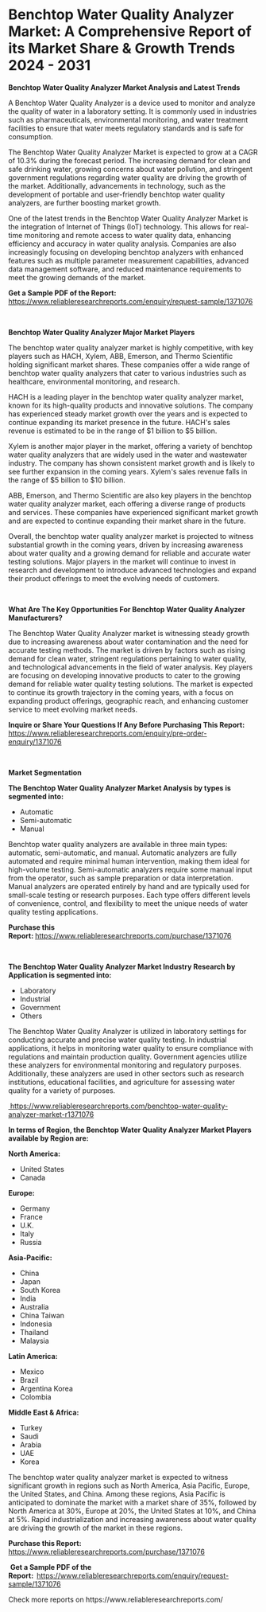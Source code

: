 <p><h1>Benchtop Water Quality Analyzer Market: A Comprehensive Report of its Market Share & Growth Trends 2024 - 2031</h1></p><p><strong>Benchtop Water Quality Analyzer Market Analysis and Latest Trends</strong></p>
<p><p>A Benchtop Water Quality Analyzer is a device used to monitor and analyze the quality of water in a laboratory setting. It is commonly used in industries such as pharmaceuticals, environmental monitoring, and water treatment facilities to ensure that water meets regulatory standards and is safe for consumption.</p><p>The Benchtop Water Quality Analyzer Market is expected to grow at a CAGR of 10.3% during the forecast period. The increasing demand for clean and safe drinking water, growing concerns about water pollution, and stringent government regulations regarding water quality are driving the growth of the market. Additionally, advancements in technology, such as the development of portable and user-friendly benchtop water quality analyzers, are further boosting market growth.</p><p>One of the latest trends in the Benchtop Water Quality Analyzer Market is the integration of Internet of Things (IoT) technology. This allows for real-time monitoring and remote access to water quality data, enhancing efficiency and accuracy in water quality analysis. Companies are also increasingly focusing on developing benchtop analyzers with enhanced features such as multiple parameter measurement capabilities, advanced data management software, and reduced maintenance requirements to meet the growing demands of the market.</p></p>
<p><strong>Get a Sample PDF of the Report:&nbsp;</strong> <a href="https://www.reliableresearchreports.com/enquiry/request-sample/1371076">https://www.reliableresearchreports.com/enquiry/request-sample/1371076</a></p>
<p>&nbsp;</p>
<p><strong>Benchtop Water Quality Analyzer Major Market Players</strong></p>
<p><p>The benchtop water quality analyzer market is highly competitive, with key players such as HACH, Xylem, ABB, Emerson, and Thermo Scientific holding significant market shares. These companies offer a wide range of benchtop water quality analyzers that cater to various industries such as healthcare, environmental monitoring, and research.</p><p>HACH is a leading player in the benchtop water quality analyzer market, known for its high-quality products and innovative solutions. The company has experienced steady market growth over the years and is expected to continue expanding its market presence in the future. HACH's sales revenue is estimated to be in the range of $1 billion to $5 billion.</p><p>Xylem is another major player in the market, offering a variety of benchtop water quality analyzers that are widely used in the water and wastewater industry. The company has shown consistent market growth and is likely to see further expansion in the coming years. Xylem's sales revenue falls in the range of $5 billion to $10 billion.</p><p>ABB, Emerson, and Thermo Scientific are also key players in the benchtop water quality analyzer market, each offering a diverse range of products and services. These companies have experienced significant market growth and are expected to continue expanding their market share in the future.</p><p>Overall, the benchtop water quality analyzer market is projected to witness substantial growth in the coming years, driven by increasing awareness about water quality and a growing demand for reliable and accurate water testing solutions. Major players in the market will continue to invest in research and development to introduce advanced technologies and expand their product offerings to meet the evolving needs of customers.</p></p>
<p>&nbsp;</p>
<p><strong>What Are The Key Opportunities For Benchtop Water Quality Analyzer Manufacturers?</strong></p>
<p><p>The Benchtop Water Quality Analyzer market is witnessing steady growth due to increasing awareness about water contamination and the need for accurate testing methods. The market is driven by factors such as rising demand for clean water, stringent regulations pertaining to water quality, and technological advancements in the field of water analysis. Key players are focusing on developing innovative products to cater to the growing demand for reliable water quality testing solutions. The market is expected to continue its growth trajectory in the coming years, with a focus on expanding product offerings, geographic reach, and enhancing customer service to meet evolving market needs.</p></p>
<p><strong>Inquire or Share Your Questions If Any Before Purchasing This Report:</strong> <a href="https://www.reliableresearchreports.com/enquiry/pre-order-enquiry/1371076">https://www.reliableresearchreports.com/enquiry/pre-order-enquiry/1371076</a></p>
<p>&nbsp;</p>
<p><strong>Market Segmentation</strong></p>
<p><strong>The Benchtop Water Quality Analyzer Market Analysis by types is segmented into:</strong></p>
<p><ul><li>Automatic</li><li>Semi-automatic</li><li>Manual</li></ul></p>
<p><p>Benchtop water quality analyzers are available in three main types: automatic, semi-automatic, and manual. Automatic analyzers are fully automated and require minimal human intervention, making them ideal for high-volume testing. Semi-automatic analyzers require some manual input from the operator, such as sample preparation or data interpretation. Manual analyzers are operated entirely by hand and are typically used for small-scale testing or research purposes. Each type offers different levels of convenience, control, and flexibility to meet the unique needs of water quality testing applications.</p></p>
<p><strong>Purchase this Report:&nbsp;</strong><a href="https://www.reliableresearchreports.com/purchase/1371076">https://www.reliableresearchreports.com/purchase/1371076</a></p>
<p>&nbsp;</p>
<p><strong>The Benchtop Water Quality Analyzer Market Industry Research by Application is segmented into:</strong></p>
<p><ul><li>Laboratory</li><li>Industrial</li><li>Government</li><li>Others</li></ul></p>
<p><p>The Benchtop Water Quality Analyzer is utilized in laboratory settings for conducting accurate and precise water quality testing. In industrial applications, it helps in monitoring water quality to ensure compliance with regulations and maintain production quality. Government agencies utilize these analyzers for environmental monitoring and regulatory purposes. Additionally, these analyzers are used in other sectors such as research institutions, educational facilities, and agriculture for assessing water quality for a variety of purposes.</p></p>
<p><a href="https://www.reliableresearchreports.com/benchtop-water-quality-analyzer-market-r1371076">&nbsp;https://www.reliableresearchreports.com/benchtop-water-quality-analyzer-market-r1371076</a></p>
<p><strong>In terms of Region, the Benchtop Water Quality Analyzer Market Players available by Region are:</strong></p>
<p>
    <p> <strong> North America: </strong>
        <ul>
            <li>United States</li>
            <li>Canada</li>
        </ul>
        </p> 
    <p> <strong> Europe: </strong>
        <ul>
            <li>Germany</li>
            <li>France</li>
            <li>U.K.</li>
            <li>Italy</li>
            <li>Russia</li>
        </ul>
        </p> 
    <p> <strong> Asia-Pacific: </strong>
        <ul>
            <li>China</li>
            <li>Japan</li>
            <li>South Korea</li>
            <li>India</li>
            <li>Australia</li>
            <li>China Taiwan</li>
            <li>Indonesia</li>
            <li>Thailand</li>
            <li>Malaysia</li>
        </ul>
        </p> 
    <p> <strong> Latin America: </strong>
        <ul>
            <li>Mexico</li>
            <li>Brazil</li>
            <li>Argentina Korea</li>
            <li>Colombia</li>
        </ul>
        </p> 
    <p> <strong> Middle East & Africa: </strong>
        <ul>
            <li>Turkey</li>
            <li>Saudi</li>
            <li>Arabia</li>
            <li>UAE</li>
            <li>Korea</li>
        </ul>
    </p>
    </p>
<p><p>The benchtop water quality analyzer market is expected to witness significant growth in regions such as North America, Asia Pacific, Europe, the United States, and China. Among these regions, Asia Pacific is anticipated to dominate the market with a market share of 35%, followed by North America at 30%, Europe at 20%, the United States at 10%, and China at 5%. Rapid industrialization and increasing awareness about water quality are driving the growth of the market in these regions.</p></p>
<p><strong>Purchase this Report: </strong><a href="https://www.reliableresearchreports.com/purchase/1371076">https://www.reliableresearchreports.com/purchase/1371076</a></p>
<p>&nbsp;<strong>Get a Sample PDF of the Report:&nbsp;&nbsp;</strong><a href="https://www.reliableresearchreports.com/enquiry/request-sample/1371076">https://www.reliableresearchreports.com/enquiry/request-sample/1371076</a></p>
<p><strong></strong></p>
<p>Check more reports on https://www.reliableresearchreports.com/</p>